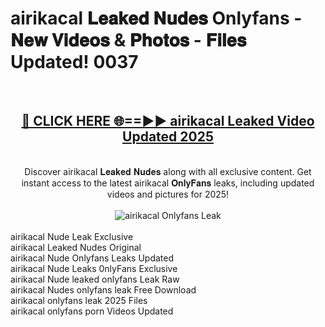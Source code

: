 <h1>airikacal 𝐋𝐞𝐚𝐤𝐞𝐝 𝐍𝐮𝐝𝐞𝐬 Onlyfans - 𝐍𝐞𝐰 𝐕𝐢𝐝𝐞𝐨𝐬 & 𝐏𝐡𝐨𝐭𝐨𝐬 - 𝐅𝐢𝐥𝐞𝐬 Updated! 0037</h1>
        <br>
        <div align="center">
        <h2><a href="https://ishortn.ink/bxWkSV7Me" rel="nofollow">🔴 CLICK HERE 🌐==►► <b>airikacal Leaked Video Updated 2025</b></a></h2>
        <br>
        Discover airikacal 𝐋𝐞𝐚𝐤𝐞𝐝 𝐍𝐮𝐝𝐞𝐬 along with all exclusive content. Get instant access to the latest airikacal 𝐎𝐧𝐥𝐲𝐅𝐚𝐧𝐬 leaks, including updated videos and pictures for 2025!
        <br>
        <br>
        <a href="https://ishortn.ink/bxWkSV7Me" rel="nofollow" data-target="animated-image.originalLink">
            <img src="https://i.imgur.com/1EjSzPs.png" alt="airikacal Onlyfans Leak" style="max-width: 100%; display: inline-block;" data-target="animated-image.originalImage">
        </a>
        </div>
        <br>
        airikacal Nude Leak Exclusive<br>
        airikacal Leaked Nudes Original<br>
        airikacal Nude Onlyfans Leaks Updated<br>
        airikacal Nude Leaks 0nlyFans Exclusive<br>
        airikacal Nude leaked onlyfans Leak Raw<br>
        airikacal Nudes onlyfans leak Free Download<br>
        airikacal onlyfans leak 2025 Files<br>
        airikacal onlyfans porn Videos Updated<br>